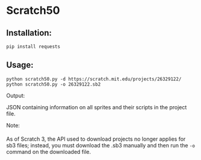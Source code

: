 Scratch50
=========

Installation:
-------------

    pip install requests

Usage: 
------

    python scratch50.py -d https://scratch.mit.edu/projects/26329122/
    python scratch50.py -o 26329122.sb2

Output:

JSON containing information on all sprites and their scripts in the project file.

Note:
####

As of Scratch 3, the API used to download projects no longer applies for sb3 files;
instead, you must download the .sb3 manually and then run the `-o` command on the
downloaded file.